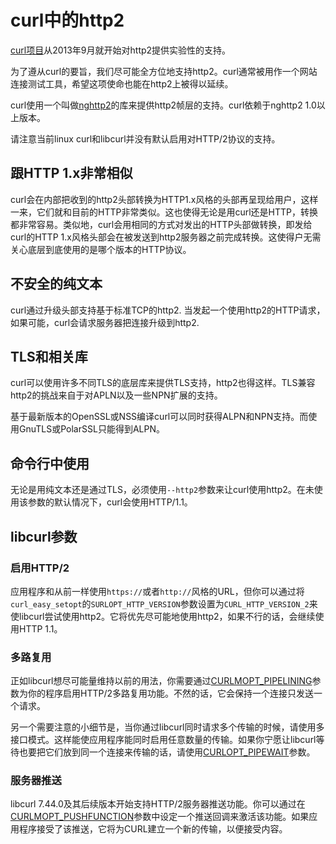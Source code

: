 # curl中的http2

[curl项目](http://curl.haxx.se/)从2013年9月就开始对http2提供实验性的支持。

为了遵从curl的要旨，我们尽可能全方位地支持http2。curl通常被用作一个网站连接测试工具，希望这项使命也能在http2上被得以延续。

curl使用一个叫做[nghttp2](https://nghttp2.org/)的库来提供http2帧层的支持。curl依赖于nghttp2 1.0以上版本。

请注意当前linux curl和libcurl并没有默认启用对HTTP/2协议的支持。

## 跟HTTP 1.x非常相似

curl会在内部把收到的http2头部转换为HTTP1.x风格的头部再呈现给用户，这样一来，它们就和目前的HTTP非常类似。这也使得无论是用curl还是HTTP，转换都非常容易。<!-- TOREVIEW -->类似地，curl会用相同的方式对发出的HTTP头部做转换，即发给curl的HTTP 1.x风格头部会在被发送到http2服务器之前完成转换。这使得户无需关心底层到底使用的是哪个版本的HTTP协议。

## 不安全的纯文本

curl通过升级头部支持基于标准TCP的http2. 当发起一个使用http2的HTTP请求，如果可能，curl会请求服务器把连接升级到http2.

## TLS和相关库

curl可以使用许多不同TLS的底层库来提供TLS支持，http2也得这样。TLS兼容http2的挑战来自于对APLN以及一些NPN扩展的支持。

基于最新版本的OpenSSL或NSS编译curl可以同时获得ALPN和NPN支持。而使用GnuTLS或PolarSSL只能得到ALPN。

## 命令行中使用

无论是用纯文本还是通过TLS，必须使用`--http2`参数来让curl使用http2。在未使用该参数的默认情况下，curl会使用HTTP/1.1。

## libcurl参数

### 启用HTTP/2

应用程序和从前一样使用`https://`或者`http://`风格的URL，但你可以通过将`curl_easy_setopt`的`SURLOPT_HTTP_VERSION`参数设置为`CURL_HTTP_VERSION_2`来使libcurl尝试使用http2。它将优先尽可能地使用http2，如果不行的话，会继续使用HTTP 1.1。

### 多路复用

正如libcurl想尽可能量维持以前的用法，你需要通过[CURLMOPT_PIPELINING](http://curl.haxx.se/libcurl/c/CURLMOPT_PIPELINING.html)参数为你的程序启用HTTP/2多路复用功能。不然的话，它会保持一个连接只发送一个请求。

另一个需要注意的小细节是，当你通过libcurl同时请求多个传输的时候，请使用多接口模式。这样能使应用程序能同时启用任意数量的传输。如果你宁愿让libcurl等待也要把它们放到同一个连接来传输的话，请使用[CURLOPT_PIPEWAIT](http://curl.haxx.se/libcurl/c/CURLOPT_PIPEWAIT.html)参数。

### 服务器推送

libcurl 7.44.0及其后续版本开始支持HTTP/2服务器推送功能。你可以通过在[CURLMOPT_PUSHFUNCTION](http://curl.haxx.se/libcurl/c/CURLMOPT_PUSHFUNCTION.html)参数中设定一个推送回调来激活该功能。如果应用程序接受了该推送，它将为CURL建立一个新的传输，以便接受内容。<!-- 最后一句需要review -->

